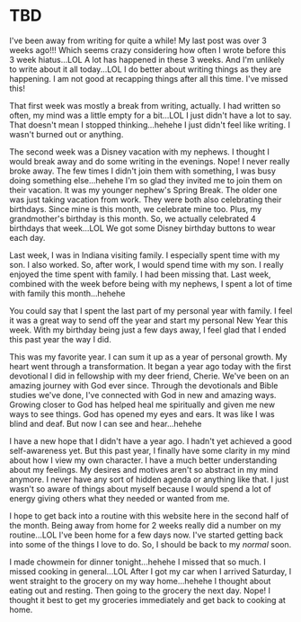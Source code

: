 # TBD

I've been away from writing for quite a while! My last post was over 3 weeks ago!!! Which seems crazy considering how often I wrote before this 3 week hiatus...LOL A lot has happened in these 3 weeks. And I'm unlikely to write about it all today...LOL I do better about writing things as they are happening. I am not good at recapping things after all this time. I've missed this!

That first week was mostly a break from writing, actually. I had written so often, my mind was a little empty for a bit...LOL I just didn't have a lot to say. That doesn't mean I stopped thinking...hehehe I just didn't feel like writing. I wasn't burned out or anything.

The second week was a Disney vacation with my nephews. I thought I would break away and do some writing in the evenings. Nope! I never really broke away. The few times I didn't join them with something, I was busy doing something else...hehehe I'm so glad they invited me to join them on their vacation. It was my younger nephew's Spring Break. The older one was just taking vacation from work. They were both also celebrating their birthdays. Since mine is this month, we celebrate mine too. Plus, my grandmother's birthday is this month. So, we actually celebrated 4 birthdays that week...LOL We got some Disney birthday buttons to wear each day.

Last week, I was in Indiana visiting family. I especially spent time with my son. I also worked. So, after work, I would spend time with my son. I really enjoyed the time spent with family. I had been missing that. Last week, combined with the week before being with my nephews, I spent a lot of time with family this month...hehehe

You could say that I spent the last part of my personal year with family. I feel it was a great way to send off the year and start my personal New Year this week. With my birthday being just a few days away, I feel glad that I ended this past year the way I did.

This was my favorite year. I can sum it up as a year of personal growth. My heart went through a transformation. It began a year ago today with the first devotional I did in fellowship with my deer friend, Cherie. We've been on an amazing journey with God ever since. Through the devotionals and Bible studies we've done, I've connected with God in new and amazing ways. Growing closer to God has helped heal me spiritually and given me new ways to see things. God has opened my eyes and ears. It was like I was blind and deaf. But now I can see and hear...hehehe

I have a new hope that I didn't have a year ago. I hadn't yet achieved a good self-awareness yet. But this past year, I finally have some clarity in my mind about how I view my own character. I have a much better understanding about my feelings. My desires and motives aren't so abstract in my mind anymore. I never have any sort of hidden agenda or anything like that. I just wasn't so aware of things about myself because I would spend a lot of energy giving others what they needed or wanted from me.

I hope to get back into a routine with this website here in the second half of the month. Being away from home for 2 weeks really did a number on my routine...LOL I've been home for a few days now. I've started getting back into some of the things I love to do. So, I should be back to my *normal* soon.

I made chowmein for dinner tonight...hehehe I missed that so much. I missed cooking in general...LOL After I got my car when I arrived Saturday, I went straight to the grocery on my way home...hehehe I thought about eating out and resting. Then going to the grocery the next day. Nope! I thought it best to get my groceries immediately and get back to cooking at home.